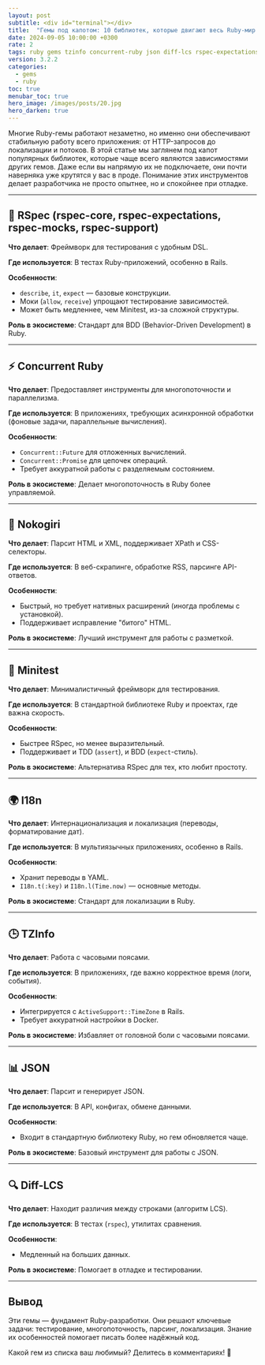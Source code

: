 ```yaml
---
layout: post
subtitle: <div id="terminal"></div>
title:  "Гемы под капотом: 10 библиотек, которые двигают весь Ruby-мир вперёд. Часть II"
date: 2024-09-05 10:00:00 +0300
rate: 2
tags: ruby gems tzinfo concurrent-ruby json diff-lcs rspec-expectations rspec-core rspec-mocks rspec-support minitest nokogiri
version: 3.2.2
categories:
  - gems
  - ruby
toc: true
menubar_toc: true
hero_image: /images/posts/20.jpg
hero_darken: true
---
```


Многие Ruby-гемы работают незаметно, но именно они обеспечивают стабильную работу всего приложения: от HTTP-запросов до локализации и потоков. В этой статье мы заглянем под капот популярных библиотек, которые чаще всего являются зависимостями других гемов. Даже если вы напрямую их не подключаете, они почти наверняка уже крутятся у вас в проде. Понимание этих инструментов делает разработчика не просто опытнее, но и спокойнее при отладке.

---  

## 🚀 **RSpec** (rspec-core, rspec-expectations, rspec-mocks, rspec-support)  
**Что делает**: Фреймворк для тестирования с удобным DSL.  

**Где используется**: В тестах Ruby-приложений, особенно в Rails.  

**Особенности**:  
- `describe`, `it`, `expect` — базовые конструкции.  
- Моки (`allow`, `receive`) упрощают тестирование зависимостей.  
- Может быть медленнее, чем Minitest, из-за сложной структуры.  

**Роль в экосистеме**: Стандарт для BDD (Behavior-Driven Development) в Ruby.  

---  

## ⚡ **Concurrent Ruby**  
**Что делает**: Предоставляет инструменты для многопоточности и параллелизма.  

**Где используется**: В приложениях, требующих асинхронной обработки (фоновые задачи, параллельные вычисления).  

**Особенности**:  
- `Concurrent::Future` для отложенных вычислений.  
- `Concurrent::Promise` для цепочек операций.  
- Требует аккуратной работы с разделяемым состоянием.  

**Роль в экосистеме**: Делает многопоточность в Ruby более управляемой.  

---  

## 📄 **Nokogiri**  
**Что делает**: Парсит HTML и XML, поддерживает XPath и CSS-селекторы.  

**Где используется**: В веб-скрапинге, обработке RSS, парсинге API-ответов.  

**Особенности**:  
- Быстрый, но требует нативных расширений (иногда проблемы с установкой).  
- Поддерживает исправление "битого" HTML.  

**Роль в экосистеме**: Лучший инструмент для работы с разметкой.  

---  

## 🧪 **Minitest**  
**Что делает**: Минималистичный фреймворк для тестирования.  

**Где используется**: В стандартной библиотеке Ruby и проектах, где важна скорость.  

**Особенности**:  
- Быстрее RSpec, но менее выразительный.  
- Поддерживает и TDD (`assert`), и BDD (`expect`-стиль).  

**Роль в экосистеме**: Альтернатива RSpec для тех, кто любит простоту.  

---  

## 🌍 **I18n**  
**Что делает**: Интернационализация и локализация (переводы, форматирование дат).  

**Где используется**: В мультиязычных приложениях, особенно в Rails.  

**Особенности**:  
- Хранит переводы в YAML.  
- `I18n.t(:key)` и `I18n.l(Time.now)` — основные методы.  

**Роль в экосистеме**: Стандарт для локализации в Ruby.  

---  

## 🕒 **TZInfo**  
**Что делает**: Работа с часовыми поясами.  

**Где используется**: В приложениях, где важно корректное время (логи, события).  

**Особенности**:  
- Интегрируется с `ActiveSupport::TimeZone` в Rails.  
- Требует аккуратной настройки в Docker.  

**Роль в экосистеме**: Избавляет от головной боли с часовыми поясами.  

---  

## 📊 **JSON**  
**Что делает**: Парсит и генерирует JSON.  

**Где используется**: В API, конфигах, обмене данными.  

**Особенности**:  
- Входит в стандартную библиотеку Ruby, но гем обновляется чаще.  

**Роль в экосистеме**: Базовый инструмент для работы с JSON.  

---  

## 🔍 **Diff-LCS**  
**Что делает**: Находит различия между строками (алгоритм LCS).  

**Где используется**: В тестах (`rspec`), утилитах сравнения.  

**Особенности**:  
- Медленный на больших данных.  

**Роль в экосистеме**: Помогает в отладке и тестировании.  

---  

## Вывод  
Эти гемы — фундамент Ruby-разработки. Они решают ключевые задачи: тестирование, многопоточность, парсинг, локализация. Знание их особенностей помогает писать более надёжный код.  

Какой гем из списка ваш любимый? Делитесь в комментариях! 🚀